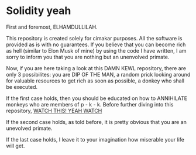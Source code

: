 # Solidity yeah
First and foremost, ELHAMDULLILAH. 

This repository is created solely for cimakar purposes. All the software is provided as is with no guarantees. If you believe that you can become rich as hell (similar to Elon Musk of mine) by using the code I have written, I am sorry to inform you that you are nothing but an unenvolved primate. 

Now, if you are here taking a look at this DAMN KEWL repository, there are only 3 possibilites: you are DIP OF THE MAN, a random prick looking around for valuable resources to get rich as soon as possible, a donkey who shall be executed. 

If the first case holds, then you should be educated on how to ANNIHILATE monkeys who are members of p - k - k. Before further diving into this repository, [WATCH THIS! YEAH WATCH](https://www.youtube.com/shorts/xNaCRLgmuio) 

If the second case holds, as told before, it is pretty obvious that you are an unevolved primate. 

If the last case holds, I leave it to your imagination how miserable your life will get. 


